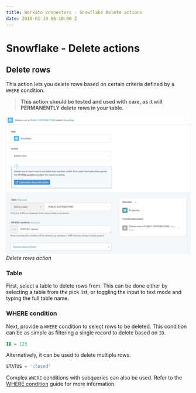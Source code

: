 ```yaml
---
title: Workato connectors - Snowflake Delete actions
date: 2019-01-10 06:10:00 Z
---
```


# Snowflake - Delete actions

## Delete rows

This action lets you delete rows based on certain criteria defined by a ` WHERE` condition.

> **This action should be tested and used with care, as it will PERMANENTLY delete rows in your table.**

![Delete action](/assets/images/snowflake/delete-rows-action.png)
*Delete rows action*

### Table
First, select a table to delete rows from. This can be done either by selecting a table from the pick list, or toggling the input to text mode and typing the full table name.

### WHERE condition
Next, provide a `WHERE` condition to select rows to be deleted. This condition can be as simple as filtering a single record to delete based on `ID`.

```sql
ID = 123
```

Alternatively, it can be used to delete multiple rows.

```sql
STATUS = 'closed'
```

Complex `WHERE` conditions with subqueries can also be used. Refer to the [WHERE condition](/connectors/snowflake.md#where-condition) guide for more information.

